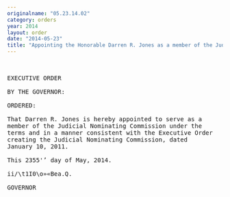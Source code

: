 ```yaml
---
originalname: "05.23.14.02"
category: orders
year: 2014
layout: order
date: "2014-05-23"
title: "Appointing the Honorable Darren R. Jones as a member of the Judicial Nominating Commission"
---
```

<pre>
 

EXECUTIVE ORDER

BY THE GOVERNOR:

ORDERED:

That Darren R. Jones is hereby appointed to serve as a
member of the Judicial Nominating Commission under the
terms and in a manner consistent with the Executive Order
creating the Judicial Nominating Commission, dated
January 10, 2011.

This 2355'’ day of May, 2014.

ii/\t1I0\o»«Bea.Q.

GOVERNOR

</pre>
